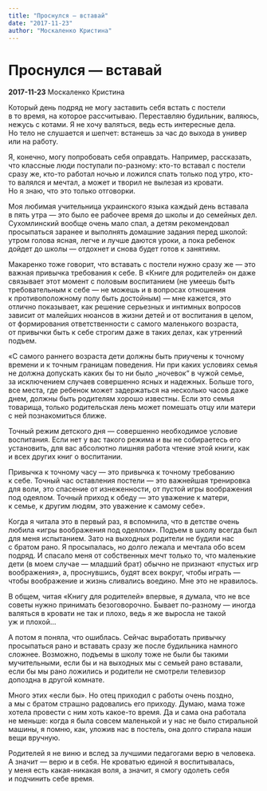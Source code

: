 ```yaml
---
title: "Проснулся — вставай"
date: "2017-11-23"
author: "Москаленко Кристина"
---
```


# Проснулся — вставай

**2017-11-23** Москаленко Кристина

Который день подряд не могу заставить себя встать с постели в то время, на которое рассчитываю. Переставляю будильник, валяюсь, нежусь с котами. Я не хочу валяться, ведь есть интересные дела. Но тело не слушается и шепчет: встанешь за час до выхода в универ или на работу.

Я, конечно, могу попробовать себя оправдать. Например, рассказать, что классные люди поступали по-разному: кто-то вставал с постели сразу же, кто-то работал ночью и ложился спать только под утро, кто-то валялся и мечтал, а может и творил не вылезая из кровати. Но я знаю, что это только отговорки.

Моя любимая учительница украинского языка каждый день вставала в пять утра — это было ее рабочее время до школы и до семейных дел. Сухомлинский вообще очень мало спал, а детям рекомендовал просыпаться заранее и выполнять домашние задания перед школой: утром голова ясная, легче и лучше даются уроки, а пока ребенок дойдет до школы — отдохнет и снова будет готов к занятиям.

Макаренко тоже говорит, что вставать с постели нужно сразу же — это важная привычка требования к себе. В «Книге для родителей» он даже связывает этот момент с половым воспитанием (не умеешь быть требовательным к себе — не можешь и в вопросах отношения к противоположному полу быть достойным) — мне кажется, это отлично показывает, как решение серьезных и интимных вопросов зависит от малейших нюансов в жизни детей и от воспитания в целом, от формирования ответственности с самого маленького возраста, от привычки быть к себе строгим даже в таких делах, как утренний подъем.

«С самого раннего возраста дети должны быть приучены к точному времени и к точным границам поведения. Ни при каких условиях семья не должна допускать каких бы то ни было „ночевок“ в чужой семье, за исключением случаев совершенно ясных и надежных. Больше того, все места, где ребенок может задержаться на несколько часов даже днем, должны быть родителям хорошо известны. Если это семья товарища, только родительская лень может помешать отцу или матери с ней познакомиться ближе.

Точный режим детского дня — совершенно необходимое условие воспитания. Если нет у вас такого режима и вы не собираетесь его установить, для вас абсолютно лишняя работа чтение этой книги, как и всех других книг о воспитании.

Привычка к точному часу — это привычка к точному требованию к себе. Точный час оставления постели — это важнейшая тренировка для воли, это спасение от изнеженности, от пустой игры воображения под одеялом. Точный приход к обеду — это уважение к матери, к семье, к другим людям, это уважение к самому себе».

Когда я читала это в первый раз, я вспомнила, что в детстве очень любила «игры воображения под одеялом». Подъем в школу всегда был для меня испытанием. Зато на выходных родители не будили нас с братом рано. Я просыпалась, но долго лежала и мечтала обо всем подряд. И спасало меня от собственных мечт только то, что маленькие дети (в моем случае — младший брат) обычно не признают «пустых игр воображения», а, проснувшись, будят всех вокруг, чтобы играть — чтобы воображение и жизнь сливались воедино. Мне это не нравилось.

В общем, читая «Книгу для родителей» впервые, я думала, что не все советы нужно принимать безоговорочно. Бывает по-разному — иногда валяться в кровати не так и плохо, ведь я же выросла не такой уж и плохой…

А потом я поняла, что ошиблась. Сейчас выработать привычку просыпаться рано и вставать сразу же после будильника намного сложнее. Возможно, подъемы в школу тоже не были бы такими мучительными, если бы и на выходных мы с семьей рано вставали, если бы мы рано ложились и родители не смотрели телевизор допоздна в другой комнате.

Много этих «если бы». Но отец приходил с работы очень поздно, а мы с братом страшно радовались его приходу. Думаю, мама тоже хотела провести с ним хоть какое-то время. Да и сама она работала не меньше: когда я была совсем маленькой и у нас не было стиральной машины, я помню, как, уложив нас в постель, она долго стирала наши вещи вручную.

Родителей я не виню и вслед за лучшими педагогами верю в человека. А значит — верю и в себя. Не кроватью единой я воспитывалась, у меня есть какая-никакая воля, а значит, я смогу одолеть себя и подчинить себе время.